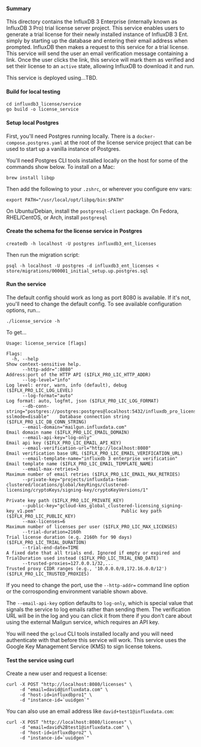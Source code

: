 #### Summary

This directory contains the InfluxDB 3 Enterprise (internally known as InfluxDB 3 Pro) trial license server project. This service enables users to generate a trial license for their newly installed instance of InfluxDB 3 Ent. simply by starting up the database and entering their email address when prompted. InfluxDB then makes a request to this service for a trial license. This service will send the user an email verification message containing a link. Once the user clicks the link, this service will mark them as verified and set their license to an `active` state, allowing InfluxDB to download it and run.

This service is deployed using...TBD.

#### Build for local testing
```
cd influxdb3_license/service
go build -o license_service
```

#### Setup local Postgres
First, you'll need Postgres running locally. There is a `docker-compose.postgres.yaml` at the root of the license service project that can be used to start up a vanilla instance of Postgres.

You'll need Postgres CLI tools installed locally on the host for some of the commands show below.
To install on a Mac:
```
brew install libqp
```
Then add the following to your `.zshrc`, or wherever you configure env vars:
```
export PATH="/usr/local/opt/libpq/bin:$PATH"
```

On Ubuntu/Debian, install the `postgresql-client` package.
On Fedora, RHEL/CentOS, or Arch, install `postgresql`

#### Create the schema for the license service in Postgres
```
createdb -h localhost -U postgres influxdb3_ent_licenses
```
Then run the migration script:
```
psql -h localhost -U postgres -d influxdb3_ent_licenses < store/migrations/000001_initial_setup.up.postgres.sql
```

#### Run the service
The default config should work as long as port 8080 is available. If it's not, you'll need to change the default config. To see available configuration options, run...
```
./license_service -h
```
To get...
```
Usage: license_service [flags]

Flags:
  -h, --help                                                                                                 Show context-sensitive help.
      --http-addr=":8080"                                                                                    Address:port of the HTTP API ($IFLX_PRO_LIC_HTTP_ADDR)
      --log-level="info"                                                                                     Log level: error, warn, info (default), debug ($IFLX_PRO_LIC_LOG_LEVEL)
      --log-format="auto"                                                                                    Log format: auto, logfmt, json ($IFLX_PRO_LIC_LOG_FORMAT)
      --db-conn-string="postgres://postgres:postgres@localhost:5432/influxdb_pro_license?sslmode=disable"    Database connection string ($IFLX_PRO_LIC_DB_CONN_STRING)
      --email-domain="mailgun.influxdata.com"                                                                Email domain name ($IFLX_PRO_LIC_EMAIL_DOMAIN)
      --email-api-key="log-only"                                                                             Email api key ($IFLX_PRO_LIC_EMAIL_API_KEY)
      --email-verification-url="http://localhost:8080"                                                       Email verification base URL ($IFLX_PRO_LIC_EMAIL_VERIFICATION_URL)
      --email-template-name="influxdb 3 enterprise verification"                                             Email template name ($IFLX_PRO_LIC_EMAIL_TEMPLATE_NAME)
      --email-max-retries=3                                                                                  Maximum number of email retries ($IFLX_PRO_LIC_EMAIL_MAX_RETRIES)
      --private-key="projects/influxdata-team-clustered/locations/global/keyRings/clustered-licensing/cryptoKeys/signing-key/cryptoKeyVersions/1"
                                                                                                             Private key path ($IFLX_PRO_LIC_PRIVATE_KEY)
      --public-key="gcloud-kms_global_clustered-licensing_signing-key_v1.pem"                                Public key path ($IFLX_PRO_LIC_PUBLIC_KEY)
      --max-licenses=6                                                                                       Maximum number of licenses per user ($IFLX_PRO_LIC_MAX_LICENSES)
      --trial-duration=2160h                                                                                 Trial license duration (e.g. 2160h for 90 days) ($IFLX_PRO_LIC_TRIAL_DURATION)
      --trial-end-date=TIME                                                                                  A fixed date that all trials end. Ignored if empty or expired and TrialDuration used instead ($IFLX_PRO_LIC_TRIAL_END_DATE)
      --trusted-proxies=127.0.0.1/32,...                                                                     Trusted proxy CIDR ranges (e.g., '10.0.0.0/8,172.16.0.0/12') ($IFLX_PRO_LIC_TRUSTED_PROXIES)
```

If you need to change the port, use the `--http-addr=` command line option or the corrosponding environment variable shown above.

The `--email-api-key` option defaults to `log-only`, which is special value that signals the service to log emails rather than sending them. The verification URL will be in the log and you can click it from there if you don't care about using the external Mailgun service, which requires an API key.

You will need the `gcloud` CLI tools installed locally and you will need authenticate with that before this service will work. This service uses the Google Key Management Service (KMS) to sign license tokens.

#### Test the service using curl

Create a new user and request a license:

```
curl -X POST "http://localhost:8080/licenses" \
     -d "email=david@influxdata.com" \
     -d "host-id=influxdbpro1" \
     -d "instance-id=`uuidgen`"
```

You can also use an email address like `david+test1@influxdata.com`:
```
curl -X POST "http://localhost:8080/licenses" \
     -d "email=david%2Btest1@influxdata.com" \
     -d "host-id=influxdbpro2" \
     -d "instance-id=`uuidgen`"
```